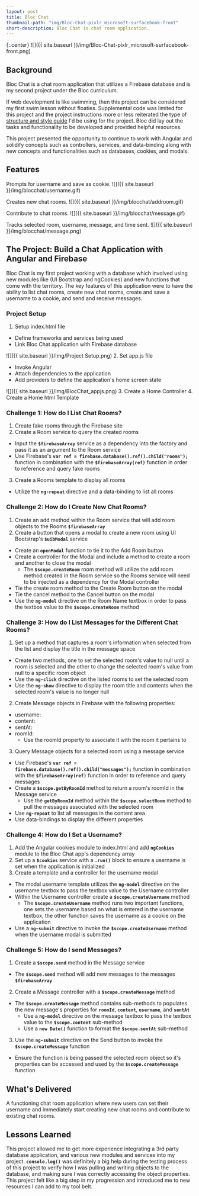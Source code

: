 ```yaml
---
layout: post
title: Bloc Chat
thumbnail-path: "img/Bloc-Chat-pixlr_microsoft-surfacebook-front"
short-description: Bloc Chat is chat room application.
---
```


{:.center}
![]({{ site.baseurl }}/img/Bloc-Chat-pixlr_microsoft-surfacebook-front.png)

## Background
Bloc Chat is a chat room application that utilizes a Firebase database and is my second project under the Bloc curriculum.

If web development is like swimming, then this project can be considered my first swim lesson without floaties. Supplemental code was limited for this project and the project instructions more or less reiterated the type of [structure and style guide](https://github.com/adam-p/markdown-here/wiki/Markdown-Cheatsheet) I'd be using for the project. Bloc did lay out the tasks and functionality to be developed and provided helpful resources. 

This project presented the opportunity to continue to work with Angular and solidify concepts such as controllers, services, and data-binding along with new concepts and functionalities such as databases, cookies, and modals.

## Features

Prompts for username and save as cookie.
![]({{ site.baseurl }}/img/blocchat/username.gif)

Creates new chat rooms.
![]({{ site.baseurl }}/img/blocchat/addroom.gif)

Contribute to chat rooms. 
![]({{ site.baseurl }}/img/blocchat/message.gif)

Tracks selected room, username, message, and time sent. 
![]({{ site.baseurl }}/img/blocchat/message.png)

## The Project: Build a Chat Application with Angular and Firebase

Bloc Chat is my first project working with a database which involved using new modules like (UI Bootstrap and ngCookies) and new functions that come with the territory. The key features of this application were to have the ability to list chat rooms, create new chat rooms, create and save a username to a cookie, and send and receive messages.

### Project Setup

1. Setup index.html file
  * Define frameworks and services being used
  * Link Bloc Chat application with Firebase database

![]({{ site.baseurl }}/img/Project Setup.png)
2. Set app.js file
  * Invoke Angular
  * Attach dependencies to the application
  * Add providers to define the application's home screen state

![]({{ site.baseurl }}/img/BlocChat_appjs.png)
3. Create a Home Controller
4. Create a Home html Template

### Challenge 1: How do I List Chat Rooms?

1. Create fake rooms through the Firebase site
2. Create a Room service to query the created rooms
  * Input the __`$firebaseArray`__ service as a dependency into the factory and pass it as an argument to the Room service 
  * Use Firebase's __```var ref = firebase.database().ref().child("rooms");```__ function in combination with the __```$firebaseArray(ref)```__ function in order to reference and query fake rooms
3. Create a Rooms template to display all rooms
  * Utilize the __```ng-repeat```__ directive and a data-binding to list all rooms 

### Challenge 2: How do I Create New Chat Rooms?

1. Create an add method within the Room service that will add room objects to the Rooms __```$firebaseArray```__
2. Create a button that opens a modal to create a new room using UI Bootstrap's __```$uibModal```__ service
  * Create an __```openModal```__ function to tie it to the Add Room button
  * Create a controller for the Modal and include a method to create a room and another to close the modal 
    * The __```$scope.createRoom```__ room method will utilize the add room method created in the Room service so the Rooms service will need to be injected as a dependency for the Modal controller
  * Tie the create room method to the Create Room button on the modal
  * Tie the cancel method to the Cancel button on the modal
  * Use the __```ng-model```__ directive on the Room Name textbox in order to pass the textbox value to the __```$scope.createRoom```__ method 

### Challenge 3: How do I List Messages for the Different Chat Rooms? 

1. Set up a method that captures a room's information when selected from the list and display the title in the message space 
  * Create two methods, one to set the selected room's value to null until a room is selected and the other to change the selected room's value from null to a specific room object 
  * Use the __```ng-click```__ directive on the listed rooms to set the selected room
  * Use the __```ng-show```__ directive to display the room title and contents when the selected room's value is no longer null
2. Create Message objects in Firebase with the following properties:
  * username:
  * content:
  * sentAt:
  * roomId: 
    * Use the roomId property to associate it with the room it pertains to
3. Query Message objects for a selected room using a message service
  * Use Firebase's __```var ref = firebase.database().ref().child("messages");```__ function in combination with the __```$firebaseArray(ref)```__ function in order to reference and query messages
  * Create a __```$scope.getByRoomId```__ method to return a room's roomId in the Message service
    * Use the __```getByRoomId```__ method within the __```$scope.selectRoom```__ method to pull the messages associated with the selected room 
  * Use __```ng-repeat```__ to list all messages in the content area
  * Use data-bindings to display the different properties 

### Challenge 4: How do I Set a Username?

1. Add the Angular cookies module to index.html and add __```ngCookies```__ module to the Bloc Chat app's dependency array
2. Set up a __```$cookies```__ service with a __```.run()```__ block to ensure a username is set when the application is initialized
3. Create a template and a controller for the username modal
  * The modal username template utilizes the __```ng-model```__ directive on the username textbox to pass the textbox value to the Username controller
  * Within the Username controller create a __```$scope.createUsername```__ method
    * The __```$scope.createUsername```__ method runs two important functions, one sets the username based on what is entered in the username textbox, the other function saves the username as a cookie on the application
  * Use a __```ng-submit```__ directive to invoke the __```$scope.createUsername```__ method when the username modal is submitted

### Challenge 5: How do I send Messages?

1. Create a __```$scope.send```__ method in the Message service
  * The __```$scope.send```__ method will add new messages to the messages __```$firebaseArray```__
2. Create a Message controller with a __```$scope.createMessage```__ method
  * The __```$scope.createMessage```__ method contains sub-methods to populates the new message's properties for __```roomId```__, __```content```__, __```username```__, and __```sentAt```__
    * Use a __```ng-model```__ directive on the message textbox to pass the textbox value to the __```$scope.content```__ sub-method
    * Use a __```new Date()```__ function to format the __```$scope.sentAt```__ sub-method
3. Use the __```ng-submit```__ directive on the Send button to invoke the __```$scope.createMessage```__ function
  * Ensure the function is being passed the selected room object so it's properties can be accessed and used by the __```$scope.createMessage```__ function

## What's Delivered

A functioning chat room application where new users can set their username and immediately start creating new chat rooms and contribute to existing chat rooms. 

## Lessons Learned

This project allowed me to get more experience integrating a 3rd party database application, and various new modules and services into my project. __```console.log()```__ was definitely a big help during the testing process of this project to verify how I was pulling and writing objects to the database, and making sure I was correctly accessing the object properties. This project felt like a big step in my progression and introduced me to new resources I can add to my tool belt. 








     












